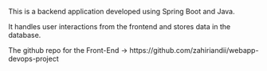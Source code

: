<p>This is a backend application developed using Spring Boot and Java.</p>
<p>It handles user interactions from the frontend and stores data in the database.</p>
<p>The github repo for the Front-End -> https://github.com/zahiriandii/webapp-devops-project</p>
